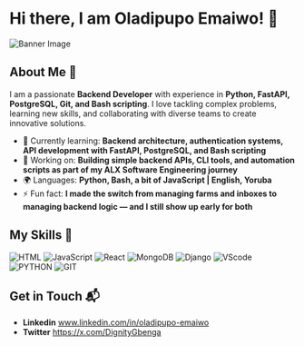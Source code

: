 # Hi there, I am Oladipupo Emaiwo! 👋

![Banner Image](your_banner_image_url_here)

## About Me 🚀

I am a passionate **Backend Developer** with experience in **Python, FastAPI, PostgreSQL, Git, and Bash scripting**. I love tackling complex problems, learning new skills, and collaborating with diverse teams to create innovative solutions. 

- 🌱 Currently learning: **Backend architecture, authentication systems, API development with FastAPI, PostgreSQL, and Bash scripting**
- 🔭 Working on: **Building simple backend APIs, CLI tools, and automation scripts as part of my ALX Software Engineering journey**
- 🌍 Languages: **Python, Bash, a bit of JavaScript | English, Yoruba**
- ⚡ Fun fact: **I made the switch from managing farms and inboxes to managing backend logic — and I still show up early for both**

## My Skills 🧠

![HTML](https://img.shields.io/badge/-HTML-E34F26?style=flat-square&logo=html5&logoColor=white)
![JavaScript](https://img.shields.io/badge/-JavaScript-F7DF1E?style=flat-square&logo=javascript&logoColor=black)
![React](https://img.shields.io/badge/-React-61DAFB?style=flat-square&logo=react&logoColor=black)
![MongoDB](https://img.shields.io/badge/MongoDB-4EA94B?style=for-the-badge&logo=mongodb&logoColor=white)
![Django](https://img.shields.io/badge/Django-092E20?style=for-the-badge&logo=django&logoColor=green)
![VScode](https://img.shields.io/badge/VSCode-0078D4?style=for-the-badge&logo=visual%20studio%20code&logoColor=white)
![PYTHON](https://img.shields.io/badge/Python-FFD43B?style=for-the-badge&logo=python&logoColor=blue)
![GIT](https://img.shields.io/badge/GIT-E44C30?style=for-the-badge&logo=git&logoColor=white)

## Get in Touch 📬
- **Linkedin** www.linkedin.com/in/oladipupo-emaiwo
- **Twitter** https://x.com/DignityGbenga



